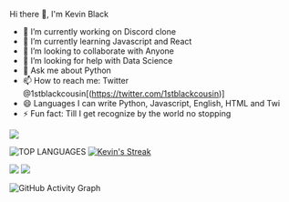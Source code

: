 Hi there 👋, I'm Kevin Black

- 🔭 I’m currently working on Discord clone
- 🌱 I’m currently learning Javascript and React 
- 👯 I’m looking to collaborate with Anyone 
- 🤔 I’m looking for help with Data Science 
- 💬 Ask me about Python
- 📫 How to reach me: Twitter @1stblackcousin[(https://twitter.com/1stblackcousin)]
- 😄 Languages I can write Python, Javascript, English, HTML and Twi 
- ⚡ Fun fact: Till I get recognize by the world no stopping 

<img src = "https://github-readme-stats.vercel.app/api?username=codewithkevin&&show_icons=true&title_color=ffffff&icon_color=bb2acf&text_color=daf7dc&bg_color=151515">

![TOP LANGUAGES](https://github-readme-stats.vercel.app/api/top-langs/?username=CODEWITHKEVIN&show_icons=true&theme=radical)
[![Kevin's Streak](http://github-readme-streak-stats.herokuapp.com?user=codewithkevin&theme=tokyonight&hide_border=true&date_format=M%20j%5B%2C%20Y%5D)](https://git.io/streak-stats)

![](https://github-profile-summary-cards.vercel.app/api/cards/repos-per-language?username=codewithkevin&theme=github_dark)
![](https://github-profile-summary-cards.vercel.app/api/cards/most-commit-language?username=codewithkevin&theme=github_dark)

![GitHub Activity Graph](https://activity-graph.herokuapp.com/graph?username=codewithkevin&theme=dracula)  

